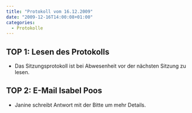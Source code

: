 ```yaml
---
title: "Protokoll vom 16.12.2009"
date: "2009-12-16T14:00:08+01:00"
categories:
  - Protokolle
---
```


## TOP 1: Lesen des Protokolls

- Das Sitzungsprotokoll ist bei Abwesenheit vor der nächsten Sitzung zu lesen.

## TOP 2: E-Mail Isabel Poos

- Janine schreibt Antwort mit der Bitte um mehr Details.

